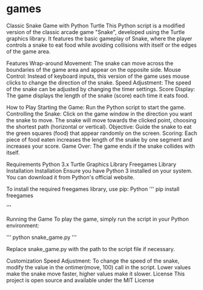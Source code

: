 # games
Classic Snake Game with Python Turtle
This Python script is a modified version of the classic arcade game "Snake", developed using the Turtle graphics library. It features the basic gameplay of Snake, where the player controls a snake to eat food while avoiding collisions with itself or the edges of the game area.

Features
Wrap-around Movement: The snake can move across the boundaries of the game area and appear on the opposite side.
Mouse Control: Instead of keyboard inputs, this version of the game uses mouse clicks to change the direction of the snake.
Speed Adjustment: The speed of the snake can be adjusted by changing the timer settings.
Score Display: The game displays the length of the snake (score) each time it eats food.

How to Play
Starting the Game: Run the Python script to start the game.
Controlling the Snake: Click on the game window in the direction you want the snake to move. The snake will move towards the clicked point, choosing the shortest path (horizontal or vertical).
Objective: Guide the snake to eat the green squares (food) that appear randomly on the screen.
Scoring: Each piece of food eaten increases the length of the snake by one segment and increases your score.
Game Over: The game ends if the snake collides with itself.

Requirements
Python 3.x
Turtle Graphics Library
Freegames Library
Installation
Installation
Ensure you have Python 3 installed on your system. You can download it from Python's official website.

To install the required freegames library, use pip:
Python
''' 
pip install freegames

'''

Running the Game
To play the game, simply run the script in your Python environment:



'''
python snake_game.py 
'''

Replace snake_game.py with the path to the script file if necessary.

Customization
Speed Adjustment: To change the speed of the snake, modify the value in the ontimer(move, 100) call in the script. Lower values make the snake move faster, higher values make it slower.
License
This project is open source and available under the MIT License

